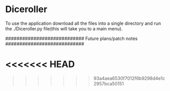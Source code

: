 # Diceroller
To use the application download all the files into a single directory and run the ./Diceroller.py file(this will take you to a main menu).

############################
 Future plans/patch notes 
############################

<<<<<<< HEAD
=======

>>>>>>> 93a4aea6530f7012f6b9298d4e1c2957bca50151
